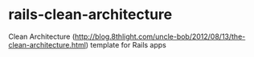 rails-clean-architecture
========================

Clean Architecture (http://blog.8thlight.com/uncle-bob/2012/08/13/the-clean-architecture.html) template for Rails apps
